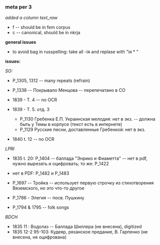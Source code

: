 ### meta per 3

*added a column text_raw*  
* f -- should be in fem corpus
* c -- canonical, should be in nkrja

**general issues**
* to avoid bag in russpelling: take all -iя and replase with "iя * "


**issues:**  

*SO:*
* P_1305, 1312 -- many repeats (refrain)
* P_1338 -- Покрывало Менцова -- перепечатано в СО


* 1839 - T. 4 -- no OCR  

* 1839 - Т. 5. отд. 3
	* Р_1130 Гребенка Е.П. Украинская мелодия: нет в экз. -- должна быть у Темы в корпусе (текст есть в интернете)
	* Р_1129 Русские песни, доставленные Гребенкой: нет в экз.

* 1840 t. 12 -- no OCR 

*LPRI*
- 1835 t. 20: P_1404 -- баллада "Энрико и Фиаметта" -- нет в pdf, нужно вырезать и оцифровать; то же: Р_1422
- нет в PDF: P_1482 и P_1483

- P_1697 -- Тройка -- использует первую строчку из стихотворения Вяземского, но это что-то другое
- P_1786 - Элегия -- посв. Пушкину
- P_1794 & 1795 -- folk songs


*BDCH* 
- 1835 11 : Водолаз -- Баллада Шиллера (не внесена), digitized
- 1835 12-2 95-103: Кудеяр,  рязанское предание, В. Гарпенко (не внесена, не оцифрована)